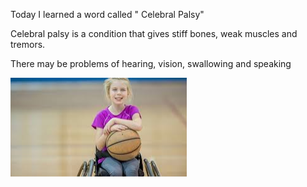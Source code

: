 Today I learned a word called " Celebral Palsy" 





Celebral palsy is a condition that gives stiff bones, weak muscles and tremors.



There may be problems of hearing, vision, swallowing and speaking

![image-20200511202341481](../images/image-20200511202341481.png)
